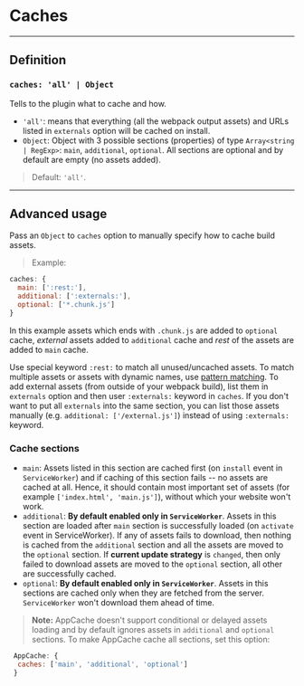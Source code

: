 # Caches
___________________________________

## Definition

### `caches: 'all' | Object`

Tells to the plugin what to cache and how.

* `'all'`: means that everything (all the webpack output assets) and URLs listed in `externals` option will be cached on install.
* `Object`: Object with 3 possible sections (properties) of type `Array<string | RegExp>`: `main`, `additional`, `optional`. All sections are optional and by default are empty (no assets added).

> Default: `'all'`.

___________________________________

## Advanced usage

Pass an `Object` to `caches` option to manually specify how to cache build assets.

> Example:
```js
caches: {
  main: [':rest:'],
  additional: [':externals:'],
  optional: ['*.chunk.js']
}
```

In this example assets which ends with `.chunk.js` are added to `optional` cache, _external_ assets added to `additional` cache and _rest_ of the assets are added to `main` cache.

Use special keyword `:rest:` to match all unused/uncached assets. To match multiple assets or assets with dynamic names, use [pattern matching](https://www.npmjs.com/package/minimatch). To add external assets (from outside of your webpack build), list them in `externals` option and then user `:externals:` keyword in `caches`. If you don't want to put all `externals` into the same section, you can list those assets manually (e.g. `additional: ['/external.js']`) instead of using `:externals:` keyword.

### Cache sections

* `main`: Assets listed in this section are cached first (on `install` event in `ServiceWorker`) and if caching of this section fails -- no assets are cached at all. Hence, it should contain most important set of assets (for example `['index.html', 'main.js']`), without which your website won't work.
* `additional`: **By default enabled only in `ServiceWorker`**. Assets in this section are loaded after `main` section is successfully loaded (on `activate` event in ServiceWorker). If any of assets fails to download, then nothing is cached from the `additional` section and all the assets are moved to the `optional` section. If **current update strategy** is `changed`, then only failed to download assets are moved to the `optional` section, all other are successfully cached.
* `optional`: **By default enabled only in `ServiceWorker`**. Assets in this sections are cached only when they are fetched from the server. `ServiceWorker` won't download them ahead of time.

> **Note:**
AppCache doesn't support conditional or delayed assets loading and by default ignores assets in `additional` and `optional` sections. To make AppCache cache all sections, set this option:
```js
 AppCache: {
  caches: ['main', 'additional', 'optional']
 }
```